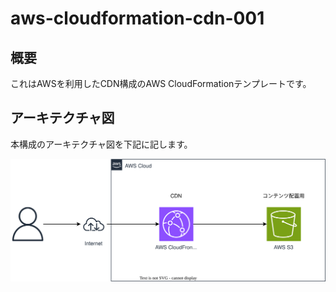 # aws-cloudformation-cdn-001


## 概要

これはAWSを利用したCDN構成のAWS CloudFormationテンプレートです。

## アーキテクチャ図

本構成のアーキテクチャ図を下記に記します。

![](./img/cdn-001.drawio.svg)

